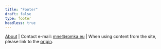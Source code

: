```yaml
---
title: "Footer"
draft: false
type: footer
headless: true
---
```

[About](/about) | Contact e-mail: [mne@romka.eu](mailto:mne@romka.eu) | When using content from the site, please link to the [origin](https://romka.eu). 